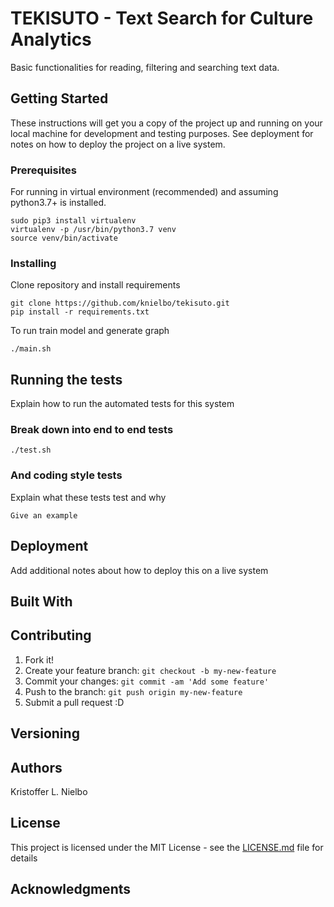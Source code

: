# TEKISUTO - Text Search for Culture Analytics #

Basic functionalities for reading, filtering and searching text data.

## Getting Started

These instructions will get you a copy of the project up and running on your local machine for development and testing purposes. See deployment for notes on how to deploy the project on a live system.

### Prerequisites

For running in virtual environment (recommended) and assuming python3.7+ is installed.

```
sudo pip3 install virtualenv
virtualenv -p /usr/bin/python3.7 venv
source venv/bin/activate
```

### Installing

Clone repository and install requirements

```
git clone https://github.com/knielbo/tekisuto.git
pip install -r requirements.txt
```

To run train model and generate graph

```
./main.sh
```

## Running the tests

Explain how to run the automated tests for this system

### Break down into end to end tests

```
./test.sh
```

### And coding style tests

Explain what these tests test and why

```
Give an example
```

## Deployment

Add additional notes about how to deploy this on a live system

## Built With


## Contributing

1. Fork it!
2. Create your feature branch: `git checkout -b my-new-feature`
3. Commit your changes: `git commit -am 'Add some feature'`
4. Push to the branch: `git push origin my-new-feature`
5. Submit a pull request :D

## Versioning


## Authors
Kristoffer L. Nielbo

## License

This project is licensed under the MIT License - see the [LICENSE.md](LICENSE.md) file for details

## Acknowledgments
